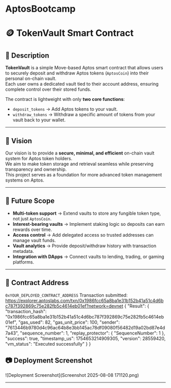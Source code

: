 ﻿# AptosBootcamp

# 🪙 TokenVault Smart Contract

## 📜 Description
**TokenVault** is a simple Move-based Aptos smart contract that allows users to securely deposit and withdraw Aptos tokens (`AptosCoin`) into their personal on-chain vault.  
Each user owns a dedicated vault tied to their account address, ensuring complete control over their stored funds.  

The contract is lightweight with only **two core functions**:
- `deposit_tokens` → Add Aptos tokens to your vault.
- `withdraw_tokens` → Withdraw a specific amount of tokens from your vault back to your wallet.

---

## 🎯 Vision
Our vision is to provide a **secure, minimal, and efficient** on-chain vault system for Aptos token holders.  
We aim to make token storage and retrieval seamless while preserving transparency and ownership.  
This project serves as a foundation for more advanced token management systems on Aptos.

---

## 🚀 Future Scope
- **Multi-token support** → Extend vaults to store any fungible token type, not just `AptosCoin`.
- **Interest-bearing vaults** → Implement staking logic so deposits can earn rewards over time.
- **Access control** → Add delegated access so trusted addresses can manage vault funds.
- **Vault analytics** → Provide deposit/withdraw history with transaction metadata.
- **Integration with DApps** → Connect vaults to lending, trading, or gaming platforms.

---

## 📌 Contract Address
`0xYOUR_DEPLOYED_CONTRACT_ADDRESS`
Transaction submitted: https://explorer.aptoslabs.com/txn/0x1986fcc65a8ba1e31b152b41a51c4d6bc787f392869c75e282fb5c4614eb01ef?network=devnet
{
  "Result": {
    "transaction_hash": "0x1986fcc65a8ba1e31b152b41a51c4d6bc787f392869c75e282fb5c4614eb01ef",
    "gas_used": 82,
    "gas_unit_price": 100,
    "sender": "7613446b9780d4c96ac64b8e3bb145ac78df09080f56482d19a02bd87e4d7a43",
    "sequence_number": 1,
    "replay_protector": {
      "SequenceNumber": 1
    },
    "success": true,
    "timestamp_us": 1754653214909305,
    "version": 28559420,
    "vm_status": "Executed successfully"
  }
}

## 📷 Deployment Screenshot
![Deployment Screenshot](Screenshot 2025-08-08 171120.png)

---





